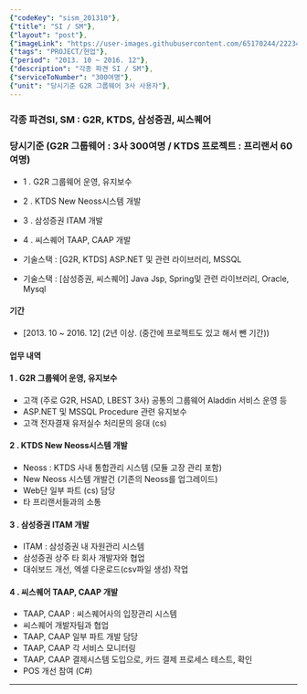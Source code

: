 ```yaml
---
{"codeKey": "sism_201310"},
{"title": "SI / SM"},
{"layout": "post"},
{"imageLink": "https://user-images.githubusercontent.com/65170244/222340616-fae8665d-f989-46e1-9609-92bcb45394ba.png"},
{"tags": "PROJECT/현업"},
{"period": "2013. 10 ~ 2016. 12"},
{"description": "각종 파견 SI / SM"},
{"serviceToNumber": "300여명"},
{"unit": "당시기준 G2R 그룹웨어 3사 사용자"},
---
```


### 각종 파견SI, SM : G2R, KTDS, 삼성증권, 씨스퀘어

### 당시기준 (G2R 그룹웨어 : 3사 300여명 / KTDS 프로젝트 : 프리랜서 60여명)

- 1 . G2R 그룹웨어 운영, 유지보수
- 2 . KTDS New Neoss시스템 개발
- 3 . 삼성증권 ITAM 개발
- 4 . 씨스퀘어 TAAP, CAAP 개발

- 기술스택 : [G2R, KTDS] ASP.NET 및 관련 라이브러리, MSSQL
- 기술스택 : [삼성증권, 씨스퀘어] Java Jsp, Spring및 관련 라이브러리, Oracle, Mysql

#### 기간

- [2013. 10 ~ 2016. 12] (2년 이상. (중간에 프로젝트도 있고 해서 뺀 기간))

#### 업무 내역

#### 1 . G2R 그룹웨어 운영, 유지보수

- 고객 (주로 G2R, HSAD, LBEST 3사) 공통의 그룹웨어 Aladdin 서비스 운영 등
- ASP.NET 및 MSSQL Procedure 관련 유지보수
- 고객 전자결재 유저실수 처리문의 응대 (cs)

#### 2 . KTDS New Neoss시스템 개발

- Neoss : KTDS 사내 통합관리 시스템 (모듈 고장 관리 포함)
- New Neoss 시스템 개발건 (기존의 Neoss를 업그레이드)
- Web단 일부 파트 (cs) 담당
- 타 프리랜서들과의 소통

#### 3 . 삼성증권 ITAM 개발

- ITAM : 삼성증권 내 자원관리 시스템
- 삼성증권 상주 타 회사 개발자와 협업
- 대쉬보드 개선, 엑셀 다운로드(csv파일 생성) 작업

#### 4 . 씨스퀘어 TAAP, CAAP 개발

- TAAP, CAAP : 씨스퀘어사의 입장관리 시스템
- 씨스퀘어 개발자팀과 협업
- TAAP, CAAP 일부 파트 개발 담당
- TAAP, CAAP 각 서비스 모니터링
- TAAP, CAAP 결제시스템 도입으로, 카드 결제 프로세스 테스트, 확인
- POS 개선 참여 (C#)

---
